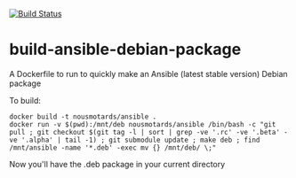 [![Build Status](https://travis-ci.org/nousmotards/build-ansible-debian-package.svg?branch=master)](https://travis-ci.org/nousmotards/build-ansible-debian-package)

# build-ansible-debian-package
A Dockerfile to run to quickly make an Ansible (latest stable version) Debian package

To build:
```
docker build -t nousmotards/ansible .
docker run -v $(pwd):/mnt/deb nousmotards/ansible /bin/bash -c "git pull ; git checkout $(git tag -l | sort | grep -ve '.rc' -ve '.beta' -ve '.alpha' | tail -1) ; git submodule update ; make deb ; find /mnt/ansible -name '*.deb' -exec mv {} /mnt/deb/ \;"
```
Now you'll have the .deb package in your current directory
